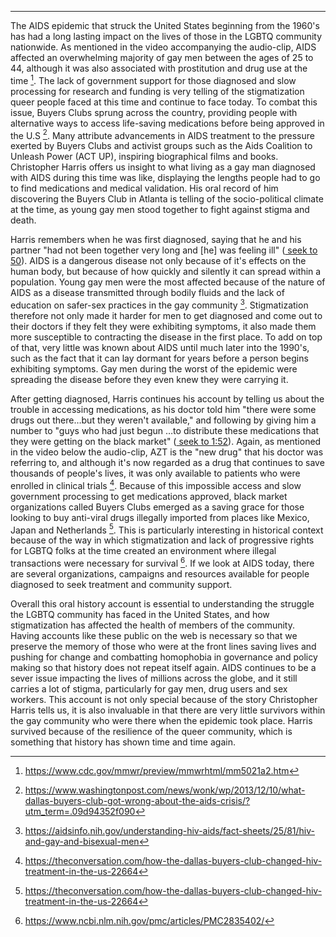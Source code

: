 
<div class="sidepanel">
              <!-- This is the div where all the popcorn action will hapen -->
              <div id="popcorn-container">
              </div>
            </div>

------

The AIDS epidemic that struck the United States beginning from the 1960's has had a long lasting impact on the lives of those in the LGBTQ community nationwide. As mentioned in the video accompanying the audio-clip, AIDS affected an overwhelming majority of gay men between the ages of 25 to 44, although it was also associated with prostitution and drug use at the time [^first]. The lack of government support for those diagnosed and slow processing for research and funding is very telling of the stigmatization queer people faced at this time and continue to face today. To combat this issue, Buyers Clubs sprung across the country, providing people with alternative ways to access life-saving medications before being approved in the U.S [^second]. Many attribute advancements in AIDS treatment to the pressure exerted by Buyers Clubs and activist groups such as the Aids Coalition to Unleash Power (ACT UP), inspiring biographical films and books. Christopher Harris offers us insight to what living as a gay man diagnosed with AIDS during this time was like, displaying the lengths people had to go to find medications and medical validation. His oral record of him discovering the Buyers Club in Atlanta is telling of the socio-political climate at the time, as young gay men stood together to fight against stigma and death. 

Harris remembers when he was first diagnosed, saying that he and his partner "had not been together very long and [he] was feeling ill" (<a href="#" onclick="javascript:seek(50)"> seek to 50</a>). AIDS is a dangerous disease not only because of it's effects on the human body, but because of how quickly and silently it can spread within a population. Young gay men were the most affected because of the nature of AIDS as a disease transmitted through bodily fluids and the lack of education on safer-sex practices in the gay community [^third]. Stigmatization therefore not only made it harder for men to get diagnosed and come out to their doctors if they felt they were exhibiting symptoms, it also made them more susceptible to contracting the disease in the first place.  To add on top of that, very little was known about AIDS until much later into the 1990's, such as the fact that it can lay dormant for years before a person begins exhibiting symptoms. Gay men during the worst of the epidemic were spreading the disease before they even knew they were carrying it.

After getting diagnosed, Harris continues his account by telling us about the trouble in accessing medications, as his doctor told him "there were some drugs out there…but they weren't available," and following by giving him a number to "guys who had just begun …to distribute these medications that they were getting on the black market" (<a href="#" onclick="javascript:seek(135)"> seek to 1:52</a>). Again, as mentioned in the video below the audio-clip, AZT is the "new drug" that his doctor was referring to, and although it's now regarded as a drug that continues to save thousands of people's lives, it was only available to patients who were enrolled in clinical trials [^fourth]. Because of this impossible access and slow government processing to get medications approved, black market organizations called Buyers Clubs emerged as a saving grace for those looking to buy anti-viral drugs illegally imported from places like Mexico, Japan and Netherlands [^fifth]. This is particularly interesting in historical context because of the way in which stigmatization and lack of progressive rights for LGBTQ folks at the time created an environment where illegal transactions were necessary for survival [^sixth]. If we look at AIDS today, there are several organizations, campaigns and resources available for people diagnosed to seek treatment and community support.

Overall this oral history account is essential to understanding the struggle the LGBTQ community has faced in the United States, and how stigmatization has affected the health of members of the community. Having accounts like these public on the web is necessary so that we preserve the memory of those who were at the front lines saving lives and pushing for change and combatting homophobia in governance and policy making so that history does not repeat itself again. AIDS continues to be a sever issue impacting the lives of millions across the globe, and it still carries a lot of stigma, particularly for gay men, drug users and sex workers. This account is not only special because of the story Christopher Harris tells us, it is also invaluable in that there are very little survivors within the gay community who were there when the epidemic took place. Harris survived because of the resilience of the queer community, which is something that history has shown time and time again.  

[^first]:https://www.cdc.gov/mmwr/preview/mmwrhtml/mm5021a2.htm
[^second]:https://www.washingtonpost.com/news/wonk/wp/2013/12/10/what-dallas-buyers-club-got-wrong-about-the-aids-crisis/?utm_term=.09d94352f090
[^third]:https://aidsinfo.nih.gov/understanding-hiv-aids/fact-sheets/25/81/hiv-and-gay-and-bisexual-men
[^fourth]:https://theconversation.com/how-the-dallas-buyers-club-changed-hiv-treatment-in-the-us-22664
[^fifth]:https://theconversation.com/how-the-dallas-buyers-club-changed-hiv-treatment-in-the-us-22664
[^sixth]:https://www.ncbi.nlm.nih.gov/pmc/articles/PMC2835402/
